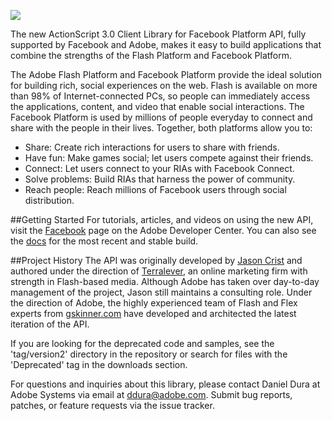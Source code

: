 ![](http://www.danieldura.com/post_images/flash_facebook.jpg)

The new ActionScript 3.0 Client Library for Facebook Platform API, fully supported by Facebook and Adobe, makes it easy to build applications that combine the strengths of the Flash Platform and Facebook Platform.

The Adobe Flash Platform and Facebook Platform provide the ideal solution for building rich, social experiences on the web. Flash is available on more than 98% of Internet-connected PCs, so people can immediately access the applications, content, and video that enable social interactions. The Facebook Platform is used by millions of people everyday to connect and share with the people in their lives. Together, both platforms allow you to:

- Share: Create rich interactions for users to share with friends.
- Have fun: Make games social; let users compete against their friends.
- Connect: Let users connect to your RIAs with Facebook Connect.
- Solve problems: Build RIAs that harness the power of community.
- Reach people: Reach millions of Facebook users through social distribution.

##Getting Started
For tutorials, articles, and videos on using the new API, visit the [Facebook](http://www.adobe.com/devnet/facebook/) page on the Adobe Developer Center. You can also see the [docs](http://facebook-actionscript-api.googlecode.com/svn/release/current/docs/index.html) for the most recent and stable build.

##Project History
The API was originally developed by [Jason Crist](http://pbking.com/) and authored under the direction of [Terralever](http://terralever.com/), an online marketing firm with strength in Flash-based media. Although Adobe has taken over day-to-day management of the project, Jason still maintains a consulting role. Under the direction of Adobe, the highly experienced team of Flash and Flex experts from [gskinner.com](http://www.gskinner.com/) have developed and architected the latest iteration of the API.

If you are looking for the deprecated code and samples, see the 'tag/version2' directory in the repository or search for files with the 'Deprecated' tag in the downloads section.

For questions and inquiries about this library, please contact Daniel Dura at Adobe Systems via email at ddura@adobe.com. Submit bug reports, patches, or feature requests via the issue tracker.